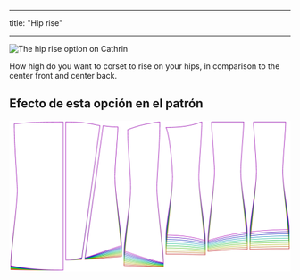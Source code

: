 - - -
title: "Hip rise"
- - -

![The hip rise option on Cathrin](./hiprise.svg)

How high do you want to corset to rise on your hips, in comparison to the center front and center back.

## Efecto de esta opción en el patrón

![This image shows the effect of this option by superimposing several variants that have a different value for this option](cathrin_hiprise_sample.svg "Effect of this option on the pattern")
